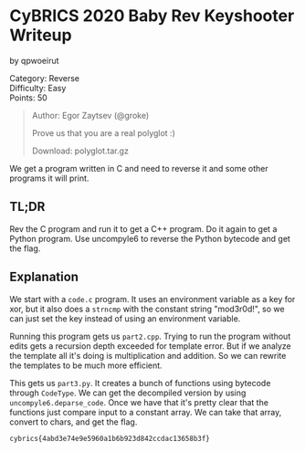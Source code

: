 # CyBRICS 2020 Baby Rev Keyshooter Writeup
by qpwoeirut

Category: Reverse<br>
Difficulty: Easy<br>
Points: 50
> Author: Egor Zaytsev (@groke)
>
> Prove us that you are a real polyglot :)
>
> Download: polyglot.tar.gz

We get a program written in C and need to reverse it and some other programs it will print.

## TL;DR
Rev the C program and run it to get a C++ program.
Do it again to get a Python program.
Use uncompyle6 to reverse the Python bytecode and get the flag.

## Explanation
We start with a `code.c` program.
It uses an environment variable as a key for xor, but it also does a `strncmp` with the constant string "mod3r0d!", so we can just set the key instead of using an environment variable.

Running this program gets us `part2.cpp`.
Trying to run the program without edits gets a recursion depth exceeded for template error.
But if we analyze the template all it's doing is multiplication and addition.
So we can rewrite the templates to be much more efficient.

This gets us `part3.py`.
It creates a bunch of functions using bytecode through `CodeType`.
We can get the decompiled version by using `uncompyle6.deparse_code`.
Once we have that it's pretty clear that the functions just compare input to a constant array.
We can take that array, convert to chars, and get the flag.

`cybrics{4abd3e74e9e5960a1b6b923d842ccdac13658b3f}`